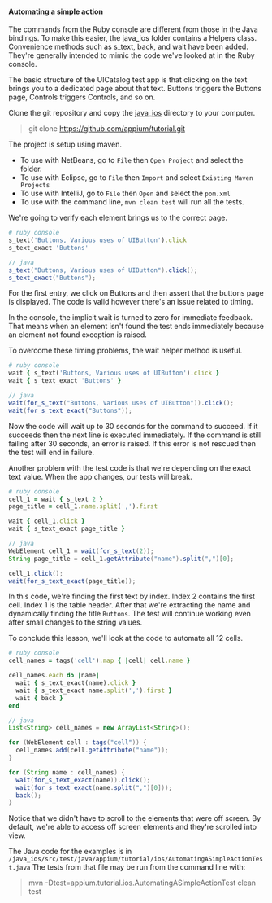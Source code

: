 #### Automating a simple action

The commands from the Ruby console are different from those in the Java
bindings. To make this easier, the java_ios folder contains a Helpers class.
Convenience methods such as s_text, back, and wait have been added. They're
generally intended to mimic the code we've looked at in the Ruby console.

The basic structure of the UICatalog test app is that clicking on the text
brings you to a dedicated page about that text. Buttons triggers the Buttons
page, Controls triggers Controls, and so on.

Clone the git repository and copy the [java_ios](https://github.com/appium/tutorial/tree/master/modules/source/java_ios)
directory to your computer.

> git clone https://github.com/appium/tutorial.git

The project is setup using maven.

- To use with NetBeans, go to `File` then `Open Project` and select the folder.
- To use with Eclipse, go to `File` then `Import` and select `Existing Maven Projects`
- To use with IntelliJ, go to `File` then `Open` and select the `pom.xml`
- To use with the command line, `mvn clean test` will run all the tests.


We're going to verify each element brings us to the correct page.

```ruby
# ruby console
s_text('Buttons, Various uses of UIButton').click
s_text_exact 'Buttons'
```

```java
// java
s_text("Buttons, Various uses of UIButton").click();
s_text_exact("Buttons");
```

For the first entry, we click on Buttons and then assert that the buttons
page is displayed. The code is valid however there's an issue related to
timing.

In the console, the implicit wait is turned to zero for immediate feedback.
That means when an element isn't found the test ends immediately because an
element not found exception is raised.

To overcome these timing problems, the wait helper method is useful.

```ruby
# ruby console
wait { s_text('Buttons, Various uses of UIButton').click }
wait { s_text_exact 'Buttons' }
```

```java
// java
wait(for_s_text("Buttons, Various uses of UIButton")).click();
wait(for_s_text_exact("Buttons"));
```

Now the code will wait up to 30 seconds for the command to succeed. If it
succeeds then the next line is executed immediately. If the
command is still failing after 30 seconds, an error is raised. If this error
is not rescued then the test will end in failure.

Another problem with the test code is that we're depending on the exact text
value. When the app changes, our tests will break.

```ruby
# ruby console
cell_1 = wait { s_text 2 }
page_title = cell_1.name.split(',').first

wait { cell_1.click }
wait { s_text_exact page_title }
```

```java
// java
WebElement cell_1 = wait(for_s_text(2));
String page_title = cell_1.getAttribute("name").split(",")[0];

cell_1.click();
wait(for_s_text_exact(page_title));
```

In this code, we're finding the first text by index. Index 2 contains the
first cell. Index 1 is the table header. After that we're extracting the name
and dynamically finding the title `Buttons`. The test will continue working
even after small changes to the string values.

To conclude this lesson, we'll look at the code to automate all 12 cells.

```ruby
# ruby console
cell_names = tags('cell').map { |cell| cell.name }

cell_names.each do |name|
  wait { s_text_exact(name).click }
  wait { s_text_exact name.split(',').first }
  wait { back }
end
```

```java
// java
List<String> cell_names = new ArrayList<String>();

for (WebElement cell : tags("cell")) {
  cell_names.add(cell.getAttribute("name"));
}

for (String name : cell_names) {
  wait(for_s_text_exact(name)).click();
  wait(for_s_text_exact(name.split(",")[0]));
  back();
}
```

Notice that we didn't have to scroll to the elements that were off screen. By
default, we're able to access off screen elements and they're scrolled
into view.

The Java code for the examples is in `/java_ios/src/test/java/appium/tutorial/ios/AutomatingASimpleActionTest.java`
The tests from that file may be run from the command line with:

>  mvn -Dtest=appium.tutorial.ios.AutomatingASimpleActionTest clean test